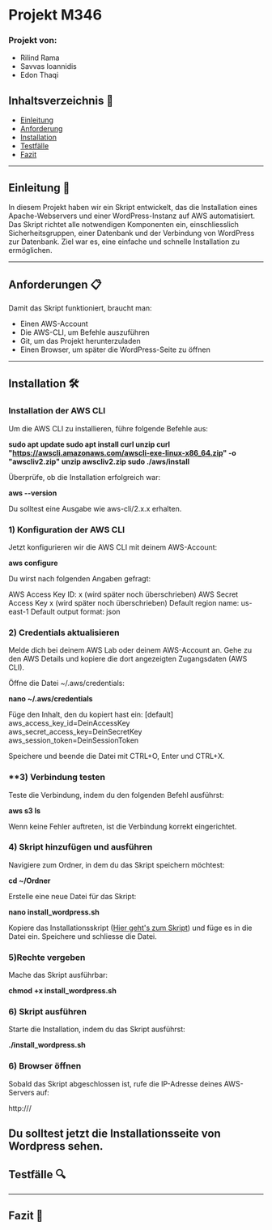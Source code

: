 # **Projekt M346** 

### Projekt von:

- Rilind Rama
- Savvas Ioannidis
- Edon Thaqi

## Inhaltsverzeichnis 📜
- [Einleitung](#einleitung)
- [Anforderung](#anforderung)
- [Installation](#installation)
- [Testfälle](#testfälle)
- [Fazit](#fazit)

---

## **Einleitung 🚀**

In diesem Projekt haben wir ein Skript entwickelt, das die Installation eines Apache-Webservers und einer WordPress-Instanz auf AWS automatisiert. Das Skript richtet alle notwendigen Komponenten ein, einschliesslich Sicherheitsgruppen, einer Datenbank und der Verbindung von WordPress zur Datenbank. Ziel war es, eine einfache und schnelle Installation zu ermöglichen.

---

## **Anforderungen 📋**

Damit das Skript funktioniert, braucht man:

- Einen AWS-Account
- Die AWS-CLI, um Befehle auszuführen
- Git, um das Projekt herunterzuladen
- Einen Browser, um später die WordPress-Seite zu öffnen

---

## **Installation 🛠️**

### **Installation der AWS CLI**
Um die AWS CLI zu installieren, führe folgende Befehle aus:


**sudo apt update
sudo apt install curl unzip
curl "https://awscli.amazonaws.com/awscli-exe-linux-x86_64.zip" -o "awscliv2.zip"
unzip awscliv2.zip
sudo ./aws/install**

Überprüfe, ob die Installation erfolgreich war:

**aws --version**

Du solltest eine Ausgabe wie aws-cli/2.x.x erhalten.

### **1) Konfiguration der AWS CLI**
Jetzt konfigurieren wir die AWS CLI mit deinem AWS-Account:

**aws configure**

Du wirst nach folgenden Angaben gefragt:

AWS Access Key ID: x (wird später noch überschrieben)
AWS Secret Access Key x (wird später noch überschrieben)
Default region name: us-east-1
Default output format: json

### **2) Credentials aktualisieren**
Melde dich bei deinem AWS Lab oder deinem AWS-Account an.
Gehe zu den AWS Details und kopiere die dort angezeigten Zugangsdaten (AWS CLI).

Öffne die Datei ~/.aws/credentials:

**nano ~/.aws/credentials**

Füge den Inhalt, den du kopiert hast ein:
[default]
aws_access_key_id=DeinAccessKey
aws_secret_access_key=DeinSecretKey
aws_session_token=DeinSessionToken

Speichere und beende die Datei mit CTRL+O, Enter und CTRL+X.

### **3) Verbindung testen
Teste die Verbindung, indem du den folgenden Befehl ausführst:

**aws s3 ls**

Wenn keine Fehler auftreten, ist die Verbindung korrekt eingerichtet.

### **4) Skript hinzufügen und ausführen**
Navigiere zum Ordner, in dem du das Skript speichern möchtest:

**cd ~/Ordner**

Erstelle eine neue Datei für das Skript:

**nano install_wordpress.sh**

Kopiere das Installationsskript ([Hier geht's zum Skript](Skript.md)) und füge es in die Datei ein.
Speichere und schliesse die Datei.

### **5)Rechte vergeben**
Mache das Skript ausführbar:

**chmod +x install_wordpress.sh**

### **6) Skript ausführen**
Starte die Installation, indem du das Skript ausführst:

**./install_wordpress.sh**

### **6) Browser öffnen**
Sobald das Skript abgeschlossen ist, rufe die IP-Adresse deines AWS-Servers auf:

http://<deine-IP>/

Du solltest jetzt die Installationsseite von Wordpress sehen.
---

## **Testfälle 🔍**



---

## **Fazit 🏁**

